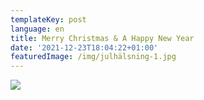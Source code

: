 ```yaml
---
templateKey: post
language: en
title: Merry Christmas & A Happy New Year
date: '2021-12-23T18:04:22+01:00'
featuredImage: /img/julhälsning-1.jpg
---
```

![](/img/julhälsning-1.jpg)
